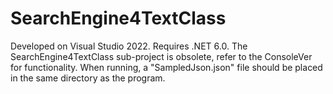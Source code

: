 # SearchEngine4TextClass
Developed on Visual Studio 2022.
Requires .NET 6.0.
The SearchEngine4TextClass sub-project is obsolete, refer to the ConsoleVer for functionality.
When running, a "SampledJson.json" file should be placed in the same directory as the program.